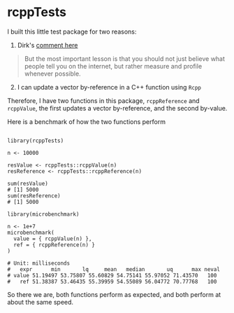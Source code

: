 # rcppTests

I built this little test package for two reasons:

1. Dirk's [comment here](https://stackoverflow.com/a/24113063/5977215) 
 > But the most important lesson is that you should not just believe what people tell you on the internet, but rather measure and profile whenever possible.
 
2. I can update a vector by-reference in a C++ function using `Rcpp`


Therefore, I have two functions in this package, `rcppReference` and `rcppValue`, the first updates a vector by-reference, and the second by-value.




Here is a benchmark of how the two functions perform

```

library(rcppTests)

n <- 10000

resValue <- rcppTests::rcppValue(n)
resReference <- rcppTests::rcppReference(n)

sum(resValue)
# [1] 5000
sum(resReference)
# [1] 5000

library(microbenchmark)

n <- 1e+7
microbenchmark(
  value = { rcppValue(n) },
  ref = { rcppReference(n) }
)

# Unit: milliseconds
#   expr      min       lq     mean   median       uq      max neval
# value 51.19497 53.75807 55.60829 54.75141 55.97052 71.43570   100
#   ref 51.38387 53.46435 55.39959 54.55089 56.04772 70.77768   100

```

So there we are, both functions perform as expected, and both perform at about the same speed.
